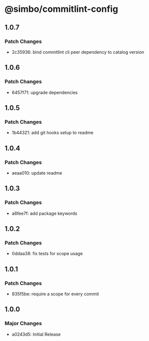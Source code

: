 # @simbo/commitlint-config

## 1.0.7

### Patch Changes

- 2c35936: bind commitlint cli peer dependency to catalog version

## 1.0.6

### Patch Changes

- 6457f71: upgrade dependencies

## 1.0.5

### Patch Changes

- 1b44321: add git hooks setup to readme

## 1.0.4

### Patch Changes

- aeaa010: update readme

## 1.0.3

### Patch Changes

- a6fee7f: add package keywords

## 1.0.2

### Patch Changes

- 0ddaa38: fix tests for scope usage

## 1.0.1

### Patch Changes

- 835f5be: require a scope for every commit

## 1.0.0

### Major Changes

- a0243d5: Initial Release
